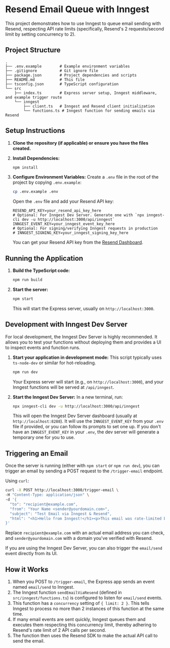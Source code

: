 # Resend Email Queue with Inngest

This project demonstrates how to use Inngest to queue email sending with Resend, respecting API rate limits (specifically, Resend's 2 requests/second limit by setting concurrency to 2).

## Project Structure

```
.
├── .env.example        # Example environment variables
├── .gitignore          # Git ignore file
├── package.json        # Project dependencies and scripts
├── README.md           # This file
├── tsconfig.json       # TypeScript configuration
└── src
    ├── index.ts        # Express server setup, Inngest middleware, and example trigger route
    └── inngest
        ├── client.ts   # Inngest and Resend client initialization
        └── functions.ts # Inngest function for sending emails via Resend
```

## Setup Instructions

1.  **Clone the repository (if applicable) or ensure you have the files created.**

2.  **Install Dependencies:**
    ```bash
    npm install
    ```

3.  **Configure Environment Variables:**
    Create a `.env` file in the root of the project by copying `.env.example`:
    ```bash
    cp .env.example .env
    ```
    Open the `.env` file and add your Resend API key:
    ```env
    RESEND_API_KEY=your_resend_api_key_here
    # Optional: For Inngest Dev Server. Generate one with `npx inngest-cli dev -u http://localhost:3000/api/inngest`
    INNGEST_EVENT_KEY=your_inngest_event_key_here 
    # Optional: For signing/verifying Inngest requests in production
    # INNGEST_SIGNING_KEY=your_inngest_signing_key_here
    ```
    You can get your Resend API key from the [Resend Dashboard](https://resend.com/api-keys).

## Running the Application

1.  **Build the TypeScript code:**
    ```bash
    npm run build
    ```

2.  **Start the server:**
    ```bash
    npm start
    ```
    This will start the Express server, usually on `http://localhost:3000`.

## Development with Inngest Dev Server

For local development, the Inngest Dev Server is highly recommended. It allows you to test your functions without deploying them and provides a UI to inspect events and function runs.

1.  **Start your application in development mode:**
    This script typically uses `ts-node-dev` or similar for hot-reloading.
    ```bash
    npm run dev
    ```
    Your Express server will start (e.g., on `http://localhost:3000`), and your Inngest functions will be served at `/api/inngest`.

2.  **Start the Inngest Dev Server:**
    In a new terminal, run:
    ```bash
    npx inngest-cli dev -u http://localhost:3000/api/inngest
    ```
    This will open the Inngest Dev Server dashboard (usually at `http://localhost:8288`). It will use the `INNGEST_EVENT_KEY` from your `.env` file if provided, or you can follow its prompts to set one up. If you don't have an `INNGEST_EVENT_KEY` in your `.env`, the dev server will generate a temporary one for you to use.

## Triggering an Email

Once the server is running (either with `npm start` or `npm run dev`), you can trigger an email by sending a POST request to the `/trigger-email` endpoint.

Using `curl`:
```bash
curl -X POST http://localhost:3000/trigger-email \
-H "Content-Type: application/json" \
-d '{
  "to": "recipient@example.com", 
  "from": "Your Name <sender@yourdomain.com>", 
  "subject": "Test Email via Inngest & Resend", 
  "html": "<h1>Hello from Inngest!</h1><p>This email was rate-limited by Inngest.</p>"
}'
```

Replace `recipient@example.com` with an actual email address you can check, and `sender@yourdomain.com` with a domain you've verified with Resend.

If you are using the Inngest Dev Server, you can also trigger the `email/send` event directly from its UI.

## How it Works

1.  When you POST to `/trigger-email`, the Express app sends an event named `email/send` to Inngest.
2.  The Inngest function `sendEmailViaResend` (defined in `src/inngest/functions.ts`) is configured to listen for `email/send` events.
3.  This function has a `concurrency` setting of `{ limit: 2 }`. This tells Inngest to process no more than 2 instances of this function at the same time.
4.  If many email events are sent quickly, Inngest queues them and executes them respecting this concurrency limit, thereby adhering to Resend's rate limit of 2 API calls per second.
5.  The function then uses the Resend SDK to make the actual API call to send the email.
